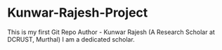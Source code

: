 # Kunwar-Rajesh-Project
This is my first Git Repo
Author - Kunwar Rajesh (A Research Scholar at DCRUST, Murthal)
I am a dedicated scholar.
